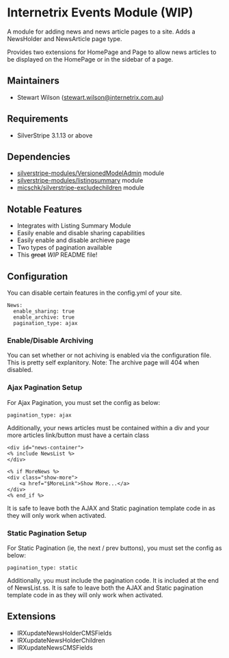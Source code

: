 Internetrix Events Module (WIP)
=======================================

A module for adding news and news article pages to a site. Adds a NewsHolder and NewsArticle page type.

Provides two extensions for HomePage and Page to allow news articles to be displayed on the HomePage or in the sidebar of a page.

Maintainers
------------------
*  Stewart Wilson (<stewart.wilson@internetrix.com.au>)

## Requirements

* SilverStripe 3.1.13 or above

## Dependencies

* [silverstripe-modules/VersionedModelAdmin](https://gitlab.internetrix.net/silverstripe-modules/versionedmodeladmin) module
* [silverstripe-modules/listingsummary](https://gitlab.internetrix.net/silverstripe-modules/listingsummary) module
* [micschk/silverstripe-excludechildren](https://github.com/micschk/silverstripe-excludechildren) module

## Notable Features

* Integrates with Listing Summary Module
* Easily enable and disable sharing capabilities
* Easily enable and disable archieve page
* Two types of pagination available
* This ~~great~~ *WIP* README file!

## Configuration

You can disable certain features in the config.yml of your site.

	News:
	  enable_sharing: true
	  enable_archive: true
	  pagination_type: ajax

### Enable/Disable Archiving

You can set whether or not achiving is enabled via the configuration file. This is pretty self explanitory. Note: The archive page will 404 when disabled.

### Ajax Pagination Setup

For Ajax Pagination, you must set the config as below:

	pagination_type: ajax
	
Additionally, your news articles must be contained within a div and your more articles link/button must have a certain class

	<div id="news-container">
	<% include NewsList %>
	</div>
	
	<% if MoreNews %>
	<div class="show-more">
		<a href="$MoreLink">Show More...</a>
    </div>
	<% end_if %>

It is safe to leave both the AJAX and Static pagination template code in as they will only work when activated.

### Static Pagination Setup

For Static Pagination (ie, the next / prev buttons), you must set the config as below:

	pagination_type: static
	
Additionally, you must include the pagination code. It is included at the end of NewsList.ss. It is safe to leave both the AJAX and Static pagination template code in as they will only work when activated.

## Extensions

* IRXupdateNewsHolderCMSFields
* IRXupdateNewsHolderChildren
* IRXupdateNewsCMSFields

